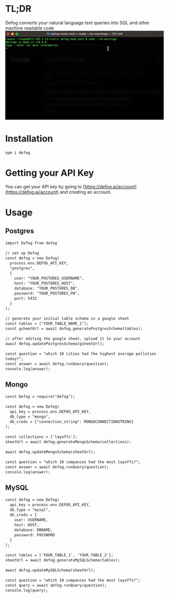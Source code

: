 # TL;DR
Defog converts your natural language text queries into SQL and other machine readable code
![](defog-node.gif)

# Installation
`npm i defog`

# Getting your API Key
You can get your API key by going to [https://defog.ai/account](https://defog.ai/account) and creating an account.

# Usage

## Postgres
```
import Defog from defog

// set up Defog
const defog = new Defog(
  process.env.DEFOG_API_KEY,
  "postgres", 
  {
    user: "YOUR_POSTGRES_USERNAME",
    host: "YOUR_POSTGRES_HOST",
    database: "YOUR_POSTGRES_DB",
    password: "YOUR_POSTGRES_PW",
    port: 5432
  }
);

// generate your initial table schema in a google sheet
const tables = ["YOUR_TABLE_NAME_1"];
const gsheetUrl = await defog.generatePostgresSchema(tables);

// after editing the google sheet, upload it to your account
await defog.updatePostgresSchema(gsheetUrl);

const question = "which 10 cities had the highest average pollution today?";
const answer = await defog.runQuery(question);
console.log(answer);
```

## Mongo
```
const Defog = require("defog");

const defog = new Defog(
  api_key = process.env.DEFOG_API_KEY,
  db_type = "mongo",
  db_creds = {"connection_string": MONGOCONNECTIONSTRING}
);

const collections = ['layoffs'];
sheetUrl = await defog.generateMongoSchema(collections);

await defog.updateMongoSchema(sheetUrl);

const question = "which 10 companies had the most layoffs?";
const answer = await defog.runQuery(question);
console.log(answer);
```

## MySQL
```
const defog = new Defog(
  api_key = process.env.DEFOG_API_KEY,
  db_type = "mysql",
  db_creds = {
    user: USERNAME,
    host: HOST,
    database: DBNAME,
    password: PASSWORD
  }
);

const tables = ['YOUR_TABLE_1', 'YOUR_TABLE_2'];
sheetUrl = await defog.generateMySQLSchema(tables);

await defog.updateMySQLSchema(sheetUrl);

const question = "which 10 companies had the most layoffs?";
const query = await defog.runQuery(question);
console.log(query);
```